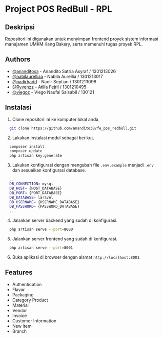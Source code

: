 
# Project POS RedBull - RPL




## Deskripsi

Repositori ini digunakan untuk menyimpan frontend proyek sistem informasi manajamen UMKM Kang Bakery, serta memenuhi tugas proyek RPL.


## Authors

- [@ananditosa](https://github.com/anandito38) - Anandito Satria Asyraf / 1301213026
- [@nabilaurelliaa](https://github.com/nabilaurelliaa) - Nabila Aurellia / 1301213017
- [@nadirhadd](https://github.com/nadirhadd) - Nadir Septian / 1301213098
- [@Ryvenzz](https://github.com/Ryvenzz) - Atilla Fejril / 1301210495
- [@viegoz](https://github.com/viegoz) - Viego Naufal Salsabil / 130121


## Instalasi

1. Clone repositori ini ke komputer lokal anda.

```bash
  git clone https://github.com/anandito38/fe_pos_redbull.git
```

2. Lakukan instalasi modul sebagai berikut.

```bash
  composer install
  composer update
  php artisan key:generate
```

3. Lakukan konfigurasi dengan mengubah file `.env.example` menjadi `.env` dan sesuaikan konfigurasi database.
```bash
  ...
  DB_CONNECTION= mysql
  DB_HOST= {HOST_DATABASE}
  DB_PORT= {PORT_DATABASE}
  DB_DATABASE= laravel
  DB_USERNAME= {USERNAME_DATABASE}
  DB_PASSWORD= {PASSWORD_DATABASE}
  ...
```

4. Jalankan server backend yang sudah di konfigurasi.
```bash
  php artisan serve --port=8000
```

5. Jalankan server frontend yang sudah di konfigurasi.
```bash
  php artisan serve --port=8001
```

6. Buka aplikasi di browser dengan alamat `http://localhost:8001`.


## Features

- Authentication
- Flavor
- Packaging
- Category Product
- Material
- Vendor
- Invoice
- Customer Information
- New Item
- Branch
